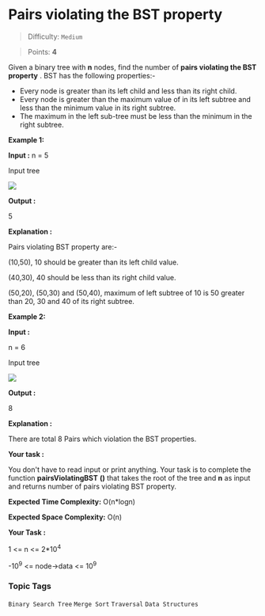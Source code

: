 # Pairs violating the BST property

> Difficulty: `Medium`

> Points: **4**

Given a binary tree with **n**  nodes, find the number of **pairs violating the BST property** .
BST has the following properties:-

- Every node is greater than its left child and less than its right child.
- Every node is greater than the maximum value of in its left subtree and less than the minimum value in its right subtree.
- The maximum in the left sub-tree must be less than the minimum in the right subtree.

**Example 1:**

**Input :**
n = 5

Input tree

![](https://media.geeksforgeeks.org/img-practice/prod/addEditProblem/861883/Web/Other/blobid0_1709054479.png)

**Output :**

5

**Explanation :**

Pairs violating BST property are:-

(10,50), 10 should be greater than its left child value.

(40,30), 40 should be less than its right child value.

(50,20), (50,30) and (50,40), maximum of left subtree of 10 is 50 greater than 20, 30 and 40 of its right subtree.


**Example 2:**

**Input :**

n = 6

Input tree

![](https://media.geeksforgeeks.org/img-practice/prod/addEditProblem/861883/Web/Other/blobid1_1709055216.png)

**Output :**

8

**Explanation :**

There are total 8 Pairs which violation the BST properties.


**Your task :**

You don't have to read input or print anything. Your task is to complete the function **pairsViolatingBST** **()**  that takes the root of the tree and **n**  as input and returns number of pairs violating BST property.

**Expected Time Complexity:** O(n\*logn)

**Expected Space Complexity:** O(n)

**Your Task :**

1 <= n <= 2\*10<sup>4</sup>

-10<sup>9</sup> <= node->data <= 10<sup>9</sup>

### Topic Tags
`Binary Search Tree`  `Merge Sort`  `Traversal`  `Data Structures`
